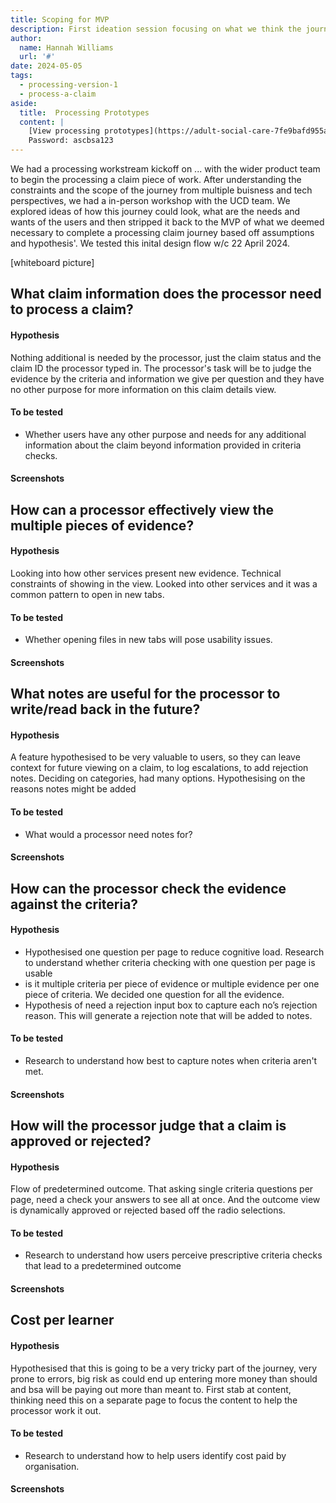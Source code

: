 ```yaml
---
title: Scoping for MVP
description: First ideation session focusing on what we think the journey should look like, based off assumptions and hypothesis'. Aimed to get a first design out to take learnings off in research. 
author:
  name: Hannah Williams
  url: '#'
date: 2024-05-05
tags:
  - processing-version-1
  - process-a-claim
aside:
  title:  Processing Prototypes
  content: |
    [View processing prototypes](https://adult-social-care-7fe9bafd955a.herokuapp.com/version-index?area=Processing) 
    Password: ascbsa123
---
```


We had a processing workstream kickoff on ... with the wider product team to begin the processing a claim piece of work. After understanding the constraints and the scope of the journey from multiple buisness and tech perspectives, we had a in-person workshop with the UCD team. We explored ideas of how this journey could look, what are the needs and wants of the users and then stripped it back to the MVP of what we deemed necessary to complete a processing claim journey based off assumptions and hypothesis'. We tested this inital design flow w/c 22 April 2024.

[whiteboard picture]

## What claim information does the processor need to process a claim?

#### Hypothesis
Nothing additional is needed by the processor, just the claim status and the claim ID the processor typed in. The processor's task will be to judge the evidence by the criteria and information we give per question and they have no other purpose for more information on this claim details view.
#### To be tested

- Whether users have any other purpose and needs for any additional information about the claim beyond information provided in criteria checks. 

#### Screenshots



## How can a processor effectively view the multiple pieces of evidence?

#### Hypothesis
Looking into how other services present new evidence. Technical constraints of showing in the view. Looked into other services and it was a common pattern to open in new tabs. 

#### To be tested
- Whether opening files in new tabs will pose usability issues.

#### Screenshots



## What notes are useful for the processor to write/read back in the future?

#### Hypothesis
A feature hypothesised to be very valuable to users, so they can leave context for future viewing on a claim, to log escalations, to add rejection notes. 
Deciding on categories, had many options. Hypothesising on the reasons notes might be added

#### To be tested
- What would a processor need notes for?

#### Screenshots



## How can the processor check the evidence against the criteria?

#### Hypothesis
- Hypothesised one question per page to reduce cognitive load. Research to understand whether criteria checking with one question per page is usable
- is it multiple criteria per piece of evidence or multiple evidence per one piece of criteria. We decided one question for all the evidence. 
- Hypothesis of need a rejection input box to capture each no’s rejection reason. This will generate a rejection note that will be added to notes. 

#### To be tested
- Research to understand how best to capture notes when criteria aren't met. 

#### Screenshots


## How will the processor judge that a claim is approved or rejected?

#### Hypothesis
Flow of predetermined outcome.
That asking single criteria questions per page, need a check your answers to see all at once. And the outcome view is dynamically approved or rejected based off the radio selections. 

#### To be tested
- Research to understand how users perceive prescriptive criteria checks that lead to a predetermined outcome

#### Screenshots



## Cost per learner

#### Hypothesis
Hypothesised that this is going to be a very tricky part of the journey, very prone to errors, big risk as could end up entering more money than should and bsa will be paying out more than meant to. First stab at content, thinking need this on a separate page to focus the content to help the processor work it out. 

#### To be tested
- Research to understand how to help users identify cost paid by organisation. 

#### Screenshots



